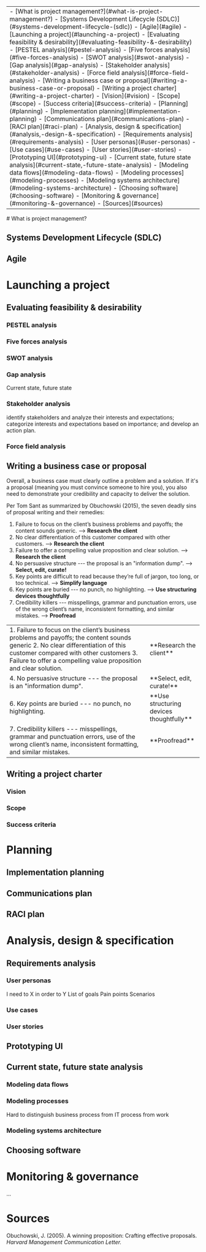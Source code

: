 <table class="TOC"><tr><td>- [What is project management?](#what-is-project-management?)
	- [Systems Development Lifecycle (SDLC)](#systems-development-lifecycle-(sdlc))
	- [Agile](#agile)
- [Launching a project](#launching-a-project)
	- [Evaluating feasibility & desirability](#evaluating-feasibility-&-desirability)
		- [PESTEL analysis](#pestel-analysis)
		- [Five forces analysis](#five-forces-analysis)
		- [SWOT analysis](#swot-analysis)
		- [Gap analysis](#gap-analysis)
		- [Stakeholder analysis](#stakeholder-analysis)
		- [Force field analysis](#force-field-analysis)
	- [Writing a business case or proposal](#writing-a-business-case-or-proposal)
	- [Writing a project charter](#writing-a-project-charter)
		- [Vision](#vision)
		- [Scope](#scope)
		- [Success criteria](#success-criteria)
- [Planning](#planning)
	- [Implementation planning](#implementation-planning)
	- [Communications plan](#communications-plan)
	- [RACI plan](#raci-plan)
- [Analysis, design & specification](#analysis,-design-&-specification)
	- [Requirements analysis](#requirements-analysis)
		- [User personas](#user-personas)
		- [Use cases](#use-cases)
		- [User stories](#user-stories)
	- [Prototyping UI](#prototyping-ui)
	- [Current state, future state analysis](#current-state,-future-state-analysis)
		- [Modeling data flows](#modeling-data-flows)
		- [Modeling processes](#modeling-processes)
		- [Modeling systems architecture](#modeling-systems-architecture)
	- [Choosing software](#choosing-software)
- [Monitoring & governance](#monitoring-&-governance)
- [Sources](#sources)
</td></tr></table>
# What is project management?

## Systems Development Lifecycle (SDLC)

## Agile


# Launching a project

## Evaluating feasibility & desirability

### PESTEL analysis

### Five forces analysis

### SWOT analysis

### Gap analysis

Current state, future state

### Stakeholder analysis

identify stakeholders and analyze their interests and expectations; categorize interests and expectations based on importance; and develop an action plan.

### Force field analysis

## Writing a business case or proposal

Overall, a business case must clearly outline a problem and a solution. If it's a proposal (meaning you must convince someone to hire you), you also need to demonstrate your credibility and capacity to deliver the solution.

Per Tom Sant as summarized by Obuchowski (2015), the seven deadly sins of proposal writing and their remedies:

1. Failure to focus on the client’s business problems and payoffs; the content sounds generic. --> **Research the client**
2. No clear differentiation of this customer compared with other customers. --> **Research the client**
3. Failure to offer a compelling value proposition and clear solution. --> **Research the client**
4. No persuasive structure --- the proposal is an "information dump". --> **Select, edit, curate!**
5. Key points are difficult to read because they’re full of jargon, too long, or too technical. --> **Simplify language**
6. Key points are buried --- no punch, no highlighting. --> **Use structuring devices thoughtfully**
7. Credibility killers --- misspellings, grammar and punctuation errors, use of the wrong client’s name, inconsistent formatting, and similar mistakes. --> **Proofread**

<table><tr>
<td style="text-align:left; width:350px;">1. Failure to focus on the client’s business problems and payoffs; the content sounds generic 
2. No clear differentiation of this customer compared with other customers
3. Failure to offer a compelling value proposition and clear solution.</td>
<td>**Research the client**</td>
</tr><tr>
<td style="text-align:left;">4. No persuasive structure --- the proposal is an "information dump". </td>
<td>**Select, edit, curate!**</td>
</tr><tr>
<td style="text-align:left;>5. Key points are difficult to read because they’re full of jargon, too long, or too technical. </td>
<td>**Simplify language**</td>
</tr><tr>
<td style="text-align:left;">6. Key points are buried --- no punch, no highlighting.</td>
<td>**Use structuring devices thoughtfully**</td>
</tr><tr>
<td style="text-align:left;">7. Credibility killers --- misspellings, grammar and punctuation errors, use of the wrong client’s name, inconsistent formatting, and similar mistakes. </td>
<td>**Proofread**</td>
</tr></table>

## Writing a project charter

### Vision

### Scope

### Success criteria


# Planning

## Implementation planning

## Communications plan

## RACI plan


# Analysis, design & specification

## Requirements analysis

### User personas

I need to X in order to Y
List of goals
Pain points
Scenarios

### Use cases

### User stories

## Prototyping UI

## Current state, future state analysis

### Modeling data flows

### Modeling processes

Hard to distinguish business process from IT process from work

### Modeling systems architecture

## Choosing software

# Monitoring & governance

... 

# Sources

Obuchowski, J. (2005). A winning proposition: Crafting effective proposals. _Harvard Management Communication Letter._


